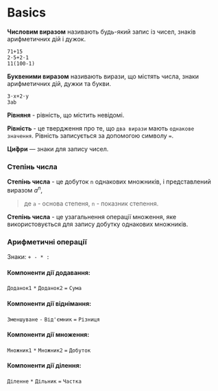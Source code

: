 

# Basics


**Числовим виразом** називають будь-який запис із чисел, знаків арифметичних дій і дужок.
```
71+15
2⋅5+2⋅1
11(100-1)
```

**Буквеними виразом** називають вирази, що містять числа, знаки арифметичних дій, дужки та букви.
```
3⋅x+2⋅y
3ab
```

**Рівняня** - рівність, що містить невідомі.

**Рівність** - це твердження про те, що `два вирази` мають `однакове значення`. Рівність записується за допомогою символу `=`.

**Ци́фри** — знаки для запису чисел. 

### Степінь числа

**Степінь числа** - це добуток `n` однакових множників, і представлений виразом $a^n$, 
> де `a` - основа степеня, 
> `n` - показник степення.

**Степінь числа** - це узагальнення операції множення, яке використовується для запису добутку однакових множників.


### Арифметичні операції
Знаки: `+ - * :`

#### Компоненти дії додавання:
`Доданок1` `*` `Доданок2` `=` `Сума`

#### Компоненти дії віднімання:
`Зменшуване` `-` `Від'ємник` `=` `Різниця`

#### Компоненти дії множення:
`Множник1` `*` `Множник2` `=` `Добуток`

#### Компоненти дії ділення:
`Діленне` `*` `Дільник` `=` `Частка`
